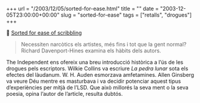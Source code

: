 +++
url = "/2003/12/05/sorted-for-ease.html"
title = ""
date = "2003-12-05T23:00:00+00:00"
slug = "sorted-for-ease"
tags = ["retalls", "drogues"]
+++

📎 [Sorted for ease of scribbling](http://www.independent.co.uk/arts-entertainment/books/features/sorted-for-ease-of-scribbling-5544661.html)
					
> Necessiten narcòtics els artistes, més fins i tot que la gent normal? Richard Davenport-Hines examina els hàbits dels autors.

The Independent ens ofereix una breu introducció històrica a l’ús de les drogues pels escriptors. Wilkie Collins va escriure *La pedra lunar* sota els efectes del làudanum. W. H. Auden esmorzava amfetamines. Allen Ginsberg va veure Déu mentre es masturbava i va decidir potenciar aquest tipus d’experiències per mitjà de l’LSD. Que això millorés la seva ment o la seva poesia, opina l’autor de l’article, resulta dubtós.

